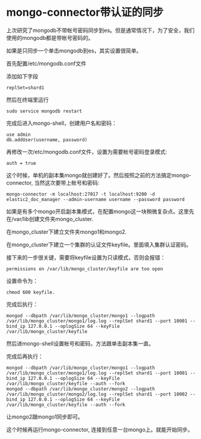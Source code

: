 mongo-connector带认证的同步
===================================
上次研究了mongodb不带帐号密码同步到es。但是通常情况下，为了安全，我们使用的mongodb都是带帐号密码的。

如果是只同步一个单击mongodb到es，其实设置很简单。

首先配置/etc/mongodb.conf文件

添加如下字段

    replSet=shard1

然后在终端里运行

    sudo service mongodb restart

完成后进入mongo-shell，创建用户名和密码：

    use admin
    db.addUser(username, password)

再修改一次/etc/mongodb.conf文件，设置为需要帐号密码登录模式:

    auth = true

这个时候，单机的副本集mongo就创建好了。然后按照之前的方法搞定mongo-connector, 当然这次要带上帐号和密码:

    mongo-connector -m localhost:27017 -t localhost:9200 -d elastic2_doc_manager --admin-username username --password password

如果是有多个mongo开启副本集模式，在配置mongo这一块稍微复杂点。这里先在/var/lib创建文件夹mongo_cluster. 

在mongo_cluster下建立文件夹mongo1和mongo2.

在mongo_cluster下建立一个集群的认证文件keyfile。里面填入集群认证密码。

接下来的一步很关键，需要将keyfile设置为只读模式，否则会报错：

    permissions on /var/lib/mongo_cluster/keyfile are too open

设置命令为：

    chmod 600 keyfile.

完成后执行：

    mongod --dbpath /var/lib/mongo_cluster/mongo1 --logpath /var/lib/mongo_cluster/mongo1/log.log --replSet shard1 --port 10001 --bind_ip 127.0.0.1 --oplogSize 64 --keyFile /var/lib/mongo_cluster/keyfile

然后进mongo-shell设置帐号和密码，方法跟单击副本集一直。

完成后再执行：

    mongod --dbpath /var/lib/mongo_cluster/mongo1 --logpath /var/lib/mongo_cluster/mongo1/log.log --replSet shard1 --port 10001 --bind_ip 127.0.0.1 --oplogSize 64 --keyFile /var/lib/mongo_cluster/keyfile --auth --fork
    mongod --dbpath /var/lib/mongo_cluster/mongo2 --logpath /var/lib/mongo_cluster/mongo2/log.log --replSet shard1 --port 10002 --bind_ip 127.0.0.1 --oplogSize 64 --keyFile /var/lib/mongo_cluster/keyfile --auth --fork

让mongo2跟mongo1同步即可。

这个时候再运行mongo-connector, 连接到任意一台mongo上。就能开始同步。
